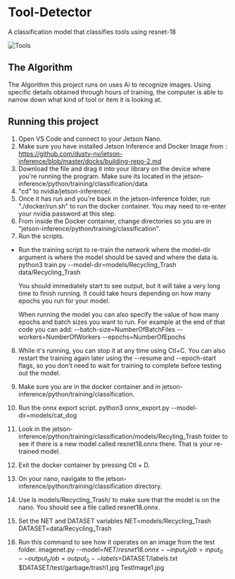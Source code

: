 # Tool-Detector

A classification model that classifies tools using resnet-18

![Tools](https://hips.hearstapps.com/hmg-prod/images/close-up-of-tools-hanging-on-wall-royalty-free-image-760251967-1563391812.jpg)

## The Algorithm

The Algorithm this project runs on uses Ai to recognize images. Using specific details obtained through hours of training, the computer is able to narrow down what kind of tool or item it is looking at.

## Running this project

1. Open VS Code and connect to your Jetson Nano.
2. Make sure you have installed Jetson Inference and Docker Image from : https://github.com/dusty-nv/jetson-inference/blob/master/docks/building-repo-2.md
3. Download the file and drag it into your library on the device where you're running the program. Make sure its located in the jetson-inference/python/training/classification/data
4. "cd" to nvidia/jetson-inference/.
5. Once it has run and you're back in the jetson-inference folder, run "./docker/run.sh" to run the docker container. You may need to re-enter your nvidia password at this step.
6. From inside the Docker container, change directories so you are in "jetson-inference/python/training/classification".
7. Run the scripts.

- Run the training script to re-train the network where the model-dir argument is where the model should be saved and where the data is. python3 train.py --model-dir=models/Recycling_Trash data/Recycling_Trash

    You should immediately start to see output, but it will take a very long time to finish running. It could take hours depending on how many epochs you run for your model.

    When running the model you can also specify the value of how many epochs and batch sizes you want to run. For example at the end of that code you can add: --batch-size=NumberOfBatchFiles --    workers=NumberOfWorkers --epochs=NumberOfEpochs

8. While it's running, you can stop it at any time using Ctl+C. You can also restart the training again later using the --resume and --epoch-start flags, so you don't need to wait for training to complete before testing out the model.

9. Make sure you are in the docker container and in jetson-inference/python/training/classification.
    
10. Run the onnx export script. python3 onnx_export.py --model-dir=models/cat_dog
    
11. Look in the jetson-inference/python/training/classification/models/Recyling_Trash folder to see if there is a new model called resnet18.onnx there. That is your re-trained model.

12. Exit the docker container by pressing Ctl + D.

13. On your nano, navigate to the jetson-inference/python/training/classification directory.

14. Use ls models/Recycling_Trash/ to make sure that the model is on the nano. You should see a file called resnet18.onnx.

15. Set the NET and DATASET variables NET=models/Recycling_Trash DATASET=data/Recycling_Trash

16. Run this command to see how it operates on an image from the test folder. imagenet.py --model=$NET/resnet18.onnx --input_blob=input_0 --output_blob=output_0 --labels=$DATASET/labels.txt $DATASET/test/garbage/trash1.jpg TestImage1.jpg


